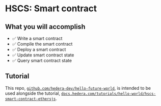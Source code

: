 # HSCS: Smart contract

## What you will accomplish

- ✅ Write a smart contract
- ✅ Compile the smart contract
- ✅ Deploy a smart contract
- ✅ Update smart contract state
- ✅ Query smart contract state

## Tutorial

This repo, [`github.com/hedera-dev/hello-future-world`](https://github.com/hedera-dev/hello-future-world/),
is intended to be used alongside the tutorial,
[`docs.hedera.com/tutorials/hello-world/hscs-smart-contract-ethersjs`](https://docs.hedera.com/tutorials/hello-world/hscs-smart-contract-ethersjs/).
